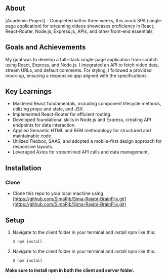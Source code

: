 ## **About**
[Academic Project] - Completed within three weeks, this mock SPA (single-page application) for streaming videos showcases proficiency in React, React-Router, Node.js, Express.js, APIs, and other front-end essentials

## **Goals and Achievements**
My goal was to develop a full-stack single-page application from scratch using React, Express, and Node.js. I integrated an API to fetch video data, stream URLs, and default comments. For styling, I followed a provided mock-up, ensuring a responsive app aligned with the specifications.

## **Key Learnings**
- Mastered React fundamentals, including component lifecycle methods, utilizing props and state, and JSX.
- Implemented React-Router for efficient routing.
- Developed foundational skills in Node.js and Express, creating API endpoints for data interaction.
- Applied Semantic HTML and BEM methodology for structured and maintainable code.
- Utilized Flexbox, SAAS, and adopted a mobile-first design approach for responsive layouts.
- Leveraged Axios for streamlined API calls and data management.

## **Installation**
### **Clone**
- Clone this repo to your local machine using [https://github.com/SimaRjb/Sima-Rajabi-BrainFlix.git](https://github.com/SimaRjb/Sima-Rajabi-BrainFlix.git)

## **Setup**
1. Navigate to the client folder in your terminal and install npm like this:
   ```bash
   $ npm install
2. Navigate to the client folder in your terminal and install npm like this:
   ```bash
   $ npm install

**Make sure to install npm in both the client and server folder.**
